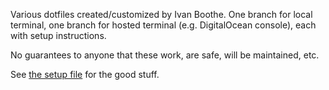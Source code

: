 <!-- The following section, from "ts" to "te", is an automatically-generated
  table of contents, updated whenever this file changes. Do not edit within
  this section. -->

<!--ts-->
<!--te-->

Various dotfiles created/customized by Ivan Boothe. One branch for local terminal, one branch for hosted terminal (e.g. DigitalOcean console), each with setup instructions.

No guarantees to anyone that these work, are safe, will be maintained, etc.

See [the setup file](SETUP.md) for the good stuff.